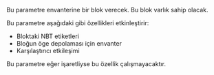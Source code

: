 Bu parametre envanterine bir blok verecek. Bu blok varlık sahip olacak.

Bu parametre aşağıdaki gibi özellikleri etkinleştirir:
* Bloktaki NBT etiketleri
* Bloğun öge depolaması için envanter
* Karşılaştırıcı etkileşimi

Bu parametre eğer işaretliyse bu özellik çalışmayacaktır.